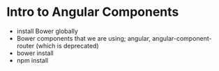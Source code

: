 # Intro to Angular Components
* install Bower globally
* Bower components that we are using; angular, angular-component-router (which is deprecated)
* bower install
* npm install
